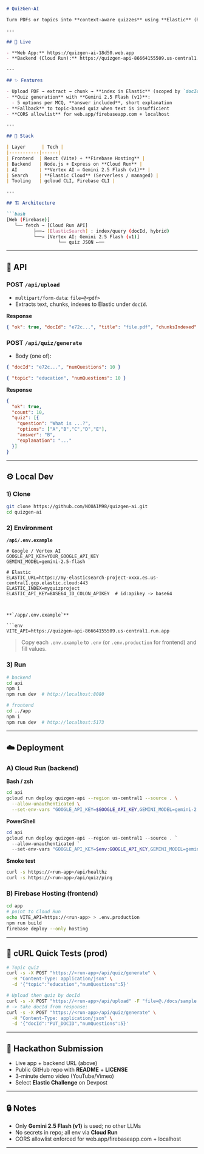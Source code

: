 ```markdown
# QuizGen-AI

Turn PDFs or topics into **context-aware quizzes** using **Elastic** (hybrid search) + **Google Cloud (Cloud Run, Firebase, Gemini 2.5 Flash)**. Built for the **AI Accelerate Hackathon – Elastic + Google Cloud**.

---

## 🔗 Live

- **Web App:** https://quizgen-ai-18d50.web.app  
- **Backend (Cloud Run):** https://quizgen-api-86664155509.us-central1.run.app

---

## ✨ Features

- Upload PDF → extract → chunk → **index in Elastic** (scoped by `docId`)
- **Quiz generation** with **Gemini 2.5 Flash (v1)**:
  - 5 options per MCQ, **answer included**, short explanation
- **Fallback** to topic-based quiz when text is insufficient
- **CORS allowlist** for web.app/firebaseapp.com + localhost

---

## 🧰 Stack

| Layer      | Tech |
|-----------|------|
| Frontend  | React (Vite) + **Firebase Hosting** |
| Backend   | Node.js + Express on **Cloud Run** |
| AI        | **Vertex AI – Gemini 2.5 Flash (v1)** |
| Search    | **Elastic Cloud** (Serverless / managed) |
| Tooling   | gcloud CLI, Firebase CLI |

---

## 🏗️ Architecture

```bash
[Web (Firebase)] 
   └── fetch → [Cloud Run API]
          ├──→ [ElasticSearch] : index/query (docId, hybrid)
          └──→ [Vertex AI: Gemini 2.5 Flash (v1)]
                   └── quiz JSON ←──

````

---

## 📡 API

### POST `/api/upload`
- `multipart/form-data`: `file=@<pdf>`
- Extracts text, chunks, indexes to Elastic under `docId`.

**Response**
```json
{ "ok": true, "docId": "e72c...", "title": "file.pdf", "chunksIndexed": 37, "textLen": 12345 }
````

### POST `/api/quiz/generate`

* Body (one of):

```json
{ "docId": "e72c...", "numQuestions": 10 }
```

```json
{ "topic": "education", "numQuestions": 10 }
```

**Response**

```json
{
  "ok": true,
  "count": 10,
  "quiz": [{
    "question": "What is ...?",
    "options": ["A","B","C","D","E"],
    "answer": "B",
    "explanation": "..."
  }]
}
```

---

## ⚙️ Local Dev

### 1) Clone

```bash
git clone https://github.com/NOUAIM98/quizgen-ai.git
cd quizgen-ai
```

### 2) Environment

**`/api/.env.example`**

```env
# Google / Vertex AI
GOOGLE_API_KEY=YOUR_GOOGLE_API_KEY
GEMINI_MODEL=gemini-2.5-flash

# Elastic
ELASTIC_URL=https://my-elasticsearch-project-xxxx.es.us-central1.gcp.elastic.cloud:443
ELASTIC_INDEX=myquizproject
ELASTIC_API_KEY=BASE64_ID_COLON_APIKEY  # id:apikey -> base64



**`/app/.env.example`**

```env
VITE_API=https://quizgen-api-86664155509.us-central1.run.app
```

> Copy each `.env.example` to `.env` (or `.env.production` for frontend) and fill values.

### 3) Run

```bash
# backend
cd api
npm i
npm run dev  # http://localhost:8080

# frontend
cd ../app
npm i
npm run dev  # http://localhost:5173
```

---

## ☁️ Deployment

### A) Cloud Run (backend)

**Bash / zsh**

```bash
cd api
gcloud run deploy quizgen-api --region us-central1 --source . \
  --allow-unauthenticated \
  --set-env-vars "GOOGLE_API_KEY=$GOOGLE_API_KEY,GEMINI_MODEL=gemini-2.5-flash,ELASTIC_URL=https://my-elasticsearch-project-xxxx.es.us-central1.gcp.elastic.cloud:443,ELASTIC_INDEX=myquizproject,ELASTIC_API_KEY=$ELASTIC_API_KEY,CORS_ALLOWED_ORIGINS=https://quizgen-ai-18d50.web.app,https://quizgen-ai-18d50.firebaseapp.com,http://localhost:5173,http://localhost:3000"
```

**PowerShell**

```powershell
cd api
gcloud run deploy quizgen-api --region us-central1 --source . `
  --allow-unauthenticated `
  --set-env-vars "GOOGLE_API_KEY=$env:GOOGLE_API_KEY,GEMINI_MODEL=gemini-2.5-flash,ELASTIC_URL=https://my-elasticsearch-project-xxxx.es.us-central1.gcp.elastic.cloud:443,ELASTIC_INDEX=myquizproject,ELASTIC_API_KEY=$env:ELASTIC_API_KEY,CORS_ALLOWED_ORIGINS=https://quizgen-ai-18d50.web.app,https://quizgen-ai-18d50.firebaseapp.com,http://localhost:5173,http://localhost:3000"
```

**Smoke test**

```bash
curl -s https://<run-app>/api/healthz
curl -s https://<run-app>/api/quiz/ping
```

### B) Firebase Hosting (frontend)

```bash
cd app
# point to Cloud Run
echo VITE_API=https://<run-app> > .env.production
npm run build
firebase deploy --only hosting
```

---

## 🔬 cURL Quick Tests (prod)

```bash
# Topic quiz
curl -s -X POST "https://<run-app>/api/quiz/generate" \
  -H "Content-Type: application/json" \
  -d '{"topic":"education","numQuestions":5}'

# Upload then quiz by docId
curl -s -X POST "https://<run-app>/api/upload" -F "file=@./docs/sample.pdf"
# -> take docId from response:
curl -s -X POST "https://<run-app>/api/quiz/generate" \
  -H "Content-Type: application/json" \
  -d '{"docId":"PUT_DOCID","numQuestions":5}'
```

---

## 📝 Hackathon Submission

* Live app + backend URL (above)
* Public GitHub repo with **README** + **LICENSE**
* 3-minute demo video (YouTube/Vimeo)
* Select **Elastic Challenge** on Devpost

---

## 🔒 Notes

* Only **Gemini 2.5 Flash (v1)** is used; no other LLMs
* No secrets in repo; all env via **Cloud Run**
* CORS allowlist enforced for web.app/firebaseapp.com + localhost

---

